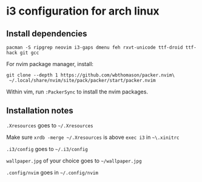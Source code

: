 
# i3 configuration for arch linux

## Install dependencies

```
pacman -S ripgrep neovim i3-gaps dmenu feh rxvt-unicode ttf-droid ttf-hack git gcc
```

For nvim package manager, install:
```
git clone --depth 1 https://github.com/wbthomason/packer.nvim\
 ~/.local/share/nvim/site/pack/packer/start/packer.nvim
```
Within vim, run `:PackerSync` to install the nvim packages.

## Installation notes

`.Xresources` goes to `~/.Xresources`

Make sure `xrdb -merge ~/.Xresources` is above `exec i3` in `~\.xinitrc`

`.i3/config` goes to `~/.i3/config`

`wallpaper.jpg` of your choice goes to `~/wallpaper.jpg`

`.config/nvim` goes in `~/.config/nvim`

